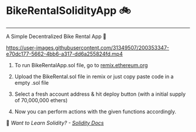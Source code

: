 # BikeRentalSolidityApp :bike:
***

A Simple Decentralized Bike Rental App :frog:


https://user-images.githubusercontent.com/31349507/200353347-e70dc177-5662-4bb6-a317-dd6a255824fd.mp4

1. To run BikeRentalApp.sol file, go to [remix.ethereum.org](https://remix.ethereum.org)

2. Upload the BikeRental.sol file in remix or just copy paste code in a empty .sol file

3. Select a fresh account address & hit deploy button (with a initial supply of 70,000,000 ethers)

4. Now you can perform actions with the given functions accordingly.

:notebook: *Want to Learn Solidity? - [Solidity Docs](https://docs.soliditylang.org/en/latest/)*
